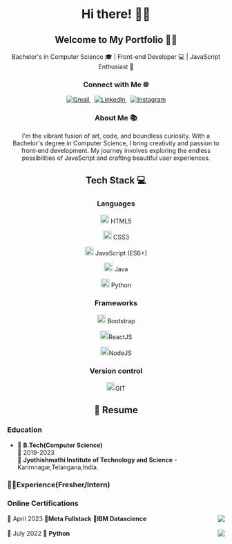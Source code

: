 <!-- Header  -->
<h1 align="center">Hi there! 🙋‍♀️</h1>
<h2 align="center">Welcome to My Portfolio 👩‍💻</h2>
<p align="center">Bachelor's in Computer Science 🎓 | Front-end Developer 💻 | JavaScript Enthusiast 🤖</p>

<!-- Connect  -->
<h3 align="center">Connect with Me 🌐</h3>
<p align="center">
   <a href="mailto:vskavya02gmail.com">
      <img src="https://img.shields.io/badge/Gmail-D14836?style=for-the-badge&logo=gmail&logoColor=white" alt="Gmail">
   </a>
   &nbsp;
   <a href="https://www.linkedin.com/in/vasala-srikavya-9368b5273/">
      <img src="https://img.shields.io/badge/LinkedIn-0077B5?style=for-the-badge&logo=linkedin&logoColor=white" alt="LinkedIn">
   </a>
   &nbsp;
   <a href="https://www.instagram.com/">
      <img src="https://img.shields.io/badge/instagram-%23E4405F.svg?&style=for-the-badge&logo=instagram&logoColor=white" alt="Instagram">
   </a>
</p>

<!-- About Me  -->
<h3 align="center">About Me 📚</h3>
<p align="center">I'm the vibrant fusion of art, code, and boundless curiosity. With a Bachelor's degree in Computer Science, I bring creativity and passion to front-end development. My journey involves exploring the endless possibilities of JavaScript and crafting beautiful user experiences.</p>

<!-- Tech  -->
<h2 align="center">Tech Stack 💻</h2>
<h3 align="center">Languages</h3>
  
  <p align="center">
    <img src="https://img.icons8.com/color/48/000000/html-5--v1.png" alt="HTML5" width="20"/> HTML5</p>
    <p align="center">
	    <img src="https://img.icons8.com/fluency/48/000000/css3.png" alt="CSS3" width="20"/> CSS3</p>
    <p align="center"><img src="https://img.icons8.com/color/48/000000/javascript--v1.png" alt="JavaScript" width="20"/> JavaScript (ES6+)</p>
    <p align="center"><img src="https://img.icons8.com/color/48/000000/java-coffee-cup-logo--v1.png" alt="Java" width="20"/> Java</p>
    <p align="center"><img src="https://img.icons8.com/color/48/000000/python--v1.png" alt="Python" width="20"/> Python</p>
</p>

<h3 align="center">Frameworks</h3>
<p align="center">
	<img src="https://img.icons8.com/color/48/000000/bootstrap.png" width="20px" /> Bootstrap </p>
<p align="center">
  <img src="https://cdn.svgporn.com/logos/react.svg" alt="ReactJS" width="20px" />ReactJS
</p>


<p align="center">
  <img src="https://img.icons8.com/color/96/nodejs.png" alt="NodeJS" width="20px" />NodeJS
</p>



<h3 align="center">Version control</h3>
<p align="center">
  <img src="https://upload.wikimedia.org/wikipedia/commons/thumb/3/3f/Git_icon.svg/1200px-Git_icon.svg.png" alt="GIT" width="20px" />GIT
</p>








<h2 align="center">
	📃 Resume 
</h2>

### Education

- 📖 **B.Tech(Computer Science)**\
📆 2019-2023\
📍 **Jyothishmathi Institute of Technology and Science** - Karimnagar,Telangana,India.

### 👩‍💼Experience(Fresher/Intern)

### Online Certifications
<img align="right" src="https://img.shields.io/badge/Coursera-0056D2?style=for-the-badge&logo=Coursera&logoColor=white">📆 April 2023
📖**Meta Fullstack**
📖**IBM Datascience**
<br>
<br>
<img align="right" src="https://img.shields.io/badge/Udemy-EC5252?style=for-the-badge&logo=Udemy&logoColor=white">📆 July 2022
📖 **Python**
	
